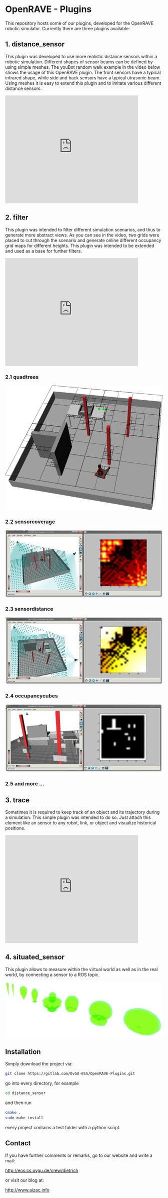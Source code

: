 # OpenRAVE - Plugins

This repository hosts some of our plugins, developed for the OpenRAVE robotic
simulator. Currently there are three plugins available:

## 1. distance_sensor

This plugin was developed to use more realistic distance sensors within a
robotic simulation. Different shapes of sensor beams can be defined by using
simple meshes. The youBot random walk example in the video below shows the usage
of this OpenRAVE plugin. The front sensors have a typical infrared shape, while
side and back sensors have a typical utrasonic beam. Using meshes it is easy to
extend this plugin and to imitate various different distance sensors.

<iframe width="425" height="344" frameborder="0"
 src="https://www.youtube.com/embed/Ts7Acf70D8U">
</iframe>

## 2. filter

This plugin was intended to filter different simulation scenarios, and thus to
generate more abstract views. As you can see in the video, two grids were placed
to cut through the scenario and generate online different occupancy grid maps
for different heights. This plugin was intended to be extended and used as a
base for further filters.

<iframe width="425" height="344" frameborder="0"
 src="https://www.youtube.com/embed/DTX2pXk5Q2Q">
</iframe>

### 2.1 quadtrees

![screenshot1](misc/filter_quadtree.png)

### 2.2 sensorcoverage

![screenshot2](misc/filter_sensorcoverage.png)

### 2.3 sensordistance

![screenshot3](misc/filter_sensordistance.png)

### 2.4 occupancycubes

![screenshot4](misc/filter_occupancycubes.png)

### 2.5 and more ...


## 3. trace

Sometimes it is required to keep track of an object and its trajectory during a
simulation. This simple plugin was intended to do so. Just attach this element
like an sensor to any robot, link, or object and visualize historical positions.

<iframe width="425" height="344" frameborder="0"
 src="https://www.youtube.com/embed/f_TOxP75buk">
</iframe>

## 4. situated_sensor

This plugin allows to measure within the virtual world as well as in the real
world, by connecting a sensor to a ROS topic.

![screenshot4](misc/situated_sensor.png)

## Installation

Simply download the project via:

```bash
git clone https://gitlab.com/OvGU-ESS/OpenRAVE-Plugins.git
```
go into every directory, for example

```bash
cd distance_sensor
```

and then run

```bash
cmake .
sudo make install
```
every project contains a test folder with a python script.

## Contact

If you have further comments or remarks, go to our website and write a mail:

http://eos.cs.ovgu.de/crew/dietrich

or visit our blog at:

http://www.aizac.info
